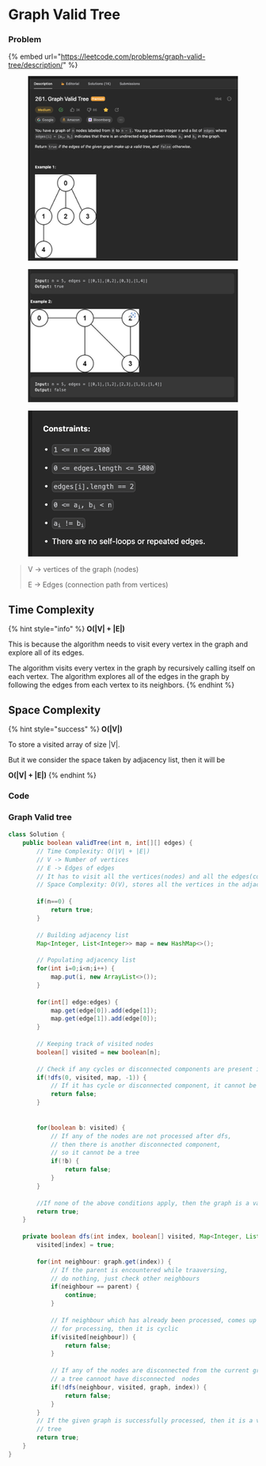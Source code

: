 # Graph Valid Tree

### Problem

{% embed url="https://leetcode.com/problems/graph-valid-tree/description/" %}

<figure><img src="../../.gitbook/assets/image (60).png" alt=""><figcaption></figcaption></figure>

<figure><img src="../../.gitbook/assets/image (47).png" alt=""><figcaption></figcaption></figure>

<figure><img src="../../.gitbook/assets/image (2).png" alt=""><figcaption></figcaption></figure>

> V -> vertices of the graph (nodes)
>
> E -> Edges (connection path from vertices)

## Time Complexity

{% hint style="info" %}
**O(|V| + |E|)**

This is because the algorithm needs to visit every vertex in the graph and explore all of its edges.

The algorithm visits every vertex in the graph by recursively calling itself on each vertex. The algorithm explores all of the edges in the graph by following the edges from each vertex to its neighbors.
{% endhint %}

## Space Complexity

{% hint style="success" %}
**O(|V|)**

To store a visited array of size |V|.

But it we consider the space taken by adjacency list, then it will be&#x20;

**O(|V| + |E|)**
{% endhint %}

### Code

### Graph Valid tree

```java
class Solution {
    public boolean validTree(int n, int[][] edges) {
        // Time Complexity: O(|V| + |E|)
        // V -> Number of vertices
        // E -> Edges of edges
        // It has to visit all the vertices(nodes) and all the edges(connections)
        // Space Complexity: O(V), stores all the vertices in the adjacency list
        
        if(n==0) {
            return true;
        }

        // Building adjacency list
        Map<Integer, List<Integer>> map = new HashMap<>();

        // Populating adjacency list
        for(int i=0;i<n;i++) {
            map.put(i, new ArrayList<>());
        }

        for(int[] edge:edges) {
            map.get(edge[0]).add(edge[1]);
            map.get(edge[1]).add(edge[0]);
        }
        
        // Keeping track of visited nodes
        boolean[] visited = new boolean[n];

        // Check if any cycles or disconnected components are present in graph
        if(!dfs(0, visited, map, -1)) {
            // If it has cycle or disconnected component, it cannot be a tree
            return false;
        }

      
        for(boolean b: visited) {
            // If any of the nodes are not processed after dfs, 
            // then there is another disconnected component, 
            // so it cannot be a tree
            if(!b) {
                return false;
            }
        }

        //If none of the above conditions apply, then the graph is a valid tree
        return true;
    }

    private boolean dfs(int index, boolean[] visited, Map<Integer, List<Integer>> graph, int parent) {
        visited[index] = true;

        for(int neighbour: graph.get(index)) {
            // If the parent is encountered while traaversing, 
            // do nothing, just check other neighbours
            if(neighbour == parent) {
                continue;
            }

            // If neighbour which has already been processed, comes up again
            // for processing, then it is cyclic
            if(visited[neighbour]) {
                return false;
            }

            // If any of the nodes are disconnected from the current graph, 
            // a tree cannoot have disconnected  nodes
            if(!dfs(neighbour, visited, graph, index)) {
                return false;
            }
        }
        // If the given graph is successfully processed, then it is a valid graph 
        // tree
        return true;
    }
}
```
